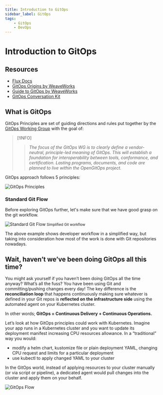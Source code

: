 ```yaml
---
title: Introduction to GitOps
sidebar_label: GitOps
tags:
    - GitOps
    - DevOps
---
```


# Introduction to GitOps

## Resources

- [Flux Docs](https://fluxcd.io/docs/)
- [GitOps Origins by WeaveWorks](https://www.weave.works/blog/gitops-operations-by-pull-request)
- [Guide to GitOps by WeaveWorks](https://www.weave.works/technologies/gitops/)
- [GitOps Conversation Kit](https://gitops-community.github.io/kit/#need-help-or-want-updates)

## What is GitOps

GitOps Principles are set of guiding directions and rules put together by the [GitOps Working Group](https://github.com/gitops-working-group/gitops-working-group) with the goal of:

> [!INFO]
>> *The focus of the GitOps WG is to clearly define a vendor-neutral, principle-led meaning of GitOps. This will establish a foundation for interoperability between tools, conformance, and certification. Lasting programs, documents, and code are planned to live within the OpenGitOps project.*

GitOps approach follows 5 principles:

![GitOps Principles](/_media/diagrams/gitops-principles.png)

### Standard Git Flow

Before exploring GitOps further, let's make sure that we have good grasp on the git workflow.

![Standard Git Flow](/_media/diagrams/simplified-git-workflow.png)
<small>Simplified Git workflow</small>

The above example shows developer workflow in a simplified way, but taking into consideration how most of the work is done with Git repositories nowadays.

## Wait, haven’t we’ve been doing GitOps all this time?

You might ask yourself if you haven’t been doing GitOps all the time anyway? What’s all the fuss? You have been using Git and committing/pushing changes every day! The key difference is the **reconciliation loop** that happens continuously making sure whatever is defined in your Git repos is **reflected on the infrastructure side** using the automated agent on your Kubernetes cluster.

In other words; **GitOps = Continuous Delivery + Continuous Operations.**

Let’s look at how GitOps principles could work with Kubernetes. Imagine your app runs in a Kubernetes cluster and you want to update its deployment manifest increasing CPU resources allowance. In a “traditional” way you would:

- modify a helm chart, kustomize file or plain deployment YAML, changing CPU request and limits for a particular deployment
- use kubectl to apply changed YAML to your cluster

In the GitOps world, instead of applying resources to your cluster manually (or via script or pipeline), a dedicated agent would pull changes into the cluster and apply them on your behalf.

![GitOps Flow](/_media/diagrams/gitops-flow.png)
